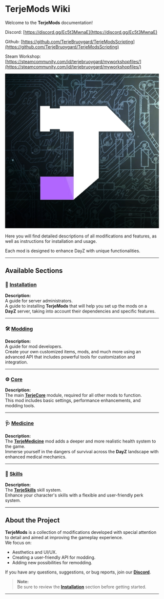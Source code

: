 # TerjeMods Wiki

Welcome to the **TerjeMods** documentation!

Discord: [https://discord.gg/Ec5t3MwnaE](https://discord.gg/Ec5t3MwnaE)

Github: [https://github.com/TerjeBruoygard/TerjeModsScripting](https://github.com/TerjeBruoygard/TerjeModsScripting)

Steam Workshop: [https://steamcommunity.com/id/terjebruoygard/myworkshopfiles/](https://steamcommunity.com/id/terjebruoygard/myworkshopfiles/)

![image](/Wiki/logos/TerjeCore.jpg)

Here you will find detailed descriptions of all modifications and features, as well as instructions for installation and usage.

Each mod is designed to enhance DayZ with unique functionalities.

---

## Available Sections

### 📖 [Installation](Install/README.md)

**Description:**  
A guide for server administrators.  
A guide to installing **TerjeMods** that will help you set up the mods on a **DayZ** server, taking into account their dependencies and specific features.

---

### 🛠️ [Modding](Modding/README.md)

**Description:**  
A guide for mod developers.  
Create your own customized items, mods, and much more using an advanced API that includes powerful tools for customization and integration.

---

### ⚙️ [Core](Core/README.md)

**Description:**  
The main [**TerjeCore**](https://steamcommunity.com/sharedfiles/filedetails/?id=3359676785) module, required for all other mods to function.  
This mod includes basic settings, performance enhancements, and modding tools.

---

### 🩺 [Medicine](Medicine/README.md)

**Description:**  
The [**TerjeMedicine**](https://steamcommunity.com/sharedfiles/filedetails/?id=3359677479) mod adds a deeper and more realistic health system to the game.  
Immerse yourself in the dangers of survival across the **DayZ** landscape with enhanced medical mechanics.

---

### 🌟 [Skills](Skills/README.md)

**Description:**  
The [**TerjeSkills**](https://steamcommunity.com/sharedfiles/filedetails/?id=3359678303) skill system.  
Enhance your character's skills with a flexible and user-friendly perk system.

---

## About the Project

**TerjeMods** is a collection of modifications developed with special attention to detail and aimed at improving the gameplay experience.  
We focus on:  
- Aesthetics and UI/UX.  
- Creating a user-friendly API for modding.  
- Adding new possibilities for remodding.

If you have any questions, suggestions, or bug reports, join our [**Discord**](https://discord.gg/Ec5t3MwnaE).

> **Note:**  
> Be sure to review the [**Installation**](Install/README.md) section before getting started.

---